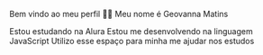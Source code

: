 Bem vindo ao meu perfil 💙💙
Meu nome é Geovanna Matins

Estou estudando na Alura
Estou me desenvolvendo na linguagem JavaScript
Utilizo esse espaço para minha me ajudar nos estudos
